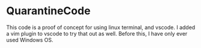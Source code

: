 # QuarantineCode
This code is a proof of concept for using linux terminal, and vscode.
I added a vim plugin to vscode to try that out as well.
Before this, I have only ever used Windows OS.
